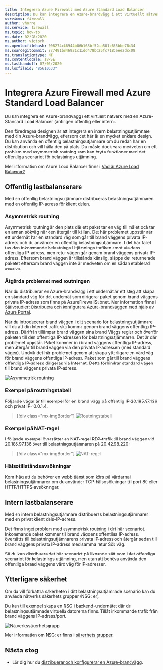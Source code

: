 ```yaml
---
title: Integrera Azure Firewall med Azure Standard Load Balancer
description: Du kan integrera en Azure-brandvägg i ett virtuellt nätverk med en Azure-Standard Load Balancer (antingen offentlig eller intern).
services: firewall
author: vhorne
ms.service: firewall
ms.topic: how-to
ms.date: 02/28/2020
ms.author: victorh
ms.openlocfilehash: 008274c86944b06b168bf52ca501c655bbe78434
ms.sourcegitcommit: 877491bd46921c11dd478bd25fc718ceee2dcc08
ms.translationtype: MT
ms.contentlocale: sv-SE
ms.lasthandoff: 07/02/2020
ms.locfileid: "85610633"
---
```

# <a name="integrate-azure-firewall-with-azure-standard-load-balancer"></a>Integrera Azure Firewall med Azure Standard Load Balancer

Du kan integrera en Azure-brandvägg i ett virtuellt nätverk med en Azure-Standard Load Balancer (antingen offentlig eller intern). 

Den föredragna designen är att integrera en intern belastningsutjämnare med din Azure-brandvägg, eftersom det här är en mycket enklare design. Du kan använda en offentlig belastningsutjämnare om du redan har en distribution och vill hålla den på plats. Du måste dock vara medveten om ett problem med asymmetrisk routning som kan bryta funktioner med det offentliga scenariot för belastnings utjämning.

Mer information om Azure Load Balancer finns i [Vad är Azure Load Balancer?](../load-balancer/load-balancer-overview.md)

## <a name="public-load-balancer"></a>Offentlig lastbalanserare

Med en offentlig belastningsutjämnare distribueras belastningsutjämnaren med en offentlig IP-adress för klient delen.

### <a name="asymmetric-routing"></a>Asymmetrisk routning

Asymmetrisk routning är den plats där ett paket tar en väg till målet och tar en annan sökväg när den återgår till källan. Det här problemet uppstår när ett undernät har en standard väg som går till brand väggens privata IP-adress och du använder en offentlig belastningsutjämnare. I det här fallet tas den inkommande belastnings Utjämnings trafiken emot via dess offentliga IP-adress, men retur vägen går genom brand väggens privata IP-adress. Eftersom brand väggen är tillstånds känslig, släpps det returnerade paketet eftersom brand väggen inte är medveten om en sådan etablerad session.

### <a name="fix-the-routing-issue"></a>Åtgärda problemet med routningen

När du distribuerar en Azure-brandvägg i ett undernät är ett steg att skapa en standard väg för det undernät som dirigerar paket genom brand väggens privata IP-adress som finns på AzureFirewallSubnet. Mer information finns i [Självstudier: Distribuera och konfigurera Azure-brandväggen med hjälp av Azure Portal](tutorial-firewall-deploy-portal.md#create-a-default-route).

När du introducerar brand väggen i ditt scenario för belastningsutjämnare vill du att din Internet trafik ska komma genom brand väggens offentliga IP-adress. Därifrån tillämpar brand väggen sina brand Väggs regler och överför paketen till den offentliga IP-adressen för belastningsutjämnaren. Det är där problemet uppstår. Paket kommer in i brand väggens offentliga IP-adress, men återgår till brand väggen via den privata IP-adressen (med standard vägen).
Undvik det här problemet genom att skapa ytterligare en värd väg för brand väggens offentliga IP-adress. Paket som går till brand väggens offentliga IP-adress dirigeras via Internet. Detta förhindrar standard vägen till brand väggens privata IP-adress.

![Asymmetrisk routning](media/integrate-lb/Firewall-LB-asymmetric.png)

### <a name="route-table-example"></a>Exempel på routningstabell

Följande vägar är till exempel för en brand vägg på offentlig IP-20.185.97.136 och privat IP-10.0.1.4.

> [!div class="mx-imgBorder"]
> ![Routningstabell](media/integrate-lb/route-table.png)

### <a name="nat-rule-example"></a>Exempel på NAT-regel

I följande exempel översätter en NAT-regel RDP-trafik till brand väggen vid 20.185.97.136 över till belastningsutjämnaren på 20.42.98.220:

> [!div class="mx-imgBorder"]
> ![NAT-regel](media/integrate-lb/nat-rule-02.png)

### <a name="health-probes"></a>Hälsotillståndsavsökningar

Kom ihåg att du behöver en webb tjänst som körs på värdarna i belastningsutjämnaren om du använder TCP-hälsosökningar till port 80 eller HTTP/HTTPS-avsökningar.

## <a name="internal-load-balancer"></a>Intern lastbalanserare

Med en intern belastningsutjämnare distribueras belastningsutjämnaren med en privat klient dels-IP-adress.

Det finns inget problem med asymmetrisk routning i det här scenariot. Inkommande paket kommer till brand väggens offentliga IP-adress, översätts till belastningsutjämnarens privata IP-adress och återgår sedan till brand väggens privata IP-adress med samma retur Sök väg.

Så du kan distribuera det här scenariot på liknande sätt som i det offentliga scenariot för belastnings utjämning, men utan att behöva använda den offentliga brand väggens värd väg för IP-adresser.

## <a name="additional-security"></a>Ytterligare säkerhet

Om du vill förbättra säkerheten i ditt belastningsutjämnade scenario kan du använda nätverks säkerhets grupper (NSG: er).

Du kan till exempel skapa en NSG i backend-undernätet där de belastningsutjämnade virtuella datorerna finns. Tillåt inkommande trafik från brand väggens IP-adress/port.

![Nätverkssäkerhetsgrupp](media/integrate-lb/nsg-01.png)

Mer information om NSG: er finns i [säkerhets grupper](../virtual-network/security-overview.md).

## <a name="next-steps"></a>Nästa steg

- Lär dig hur du [distribuerar och konfigurerar en Azure-brandvägg](tutorial-firewall-deploy-portal.md).
